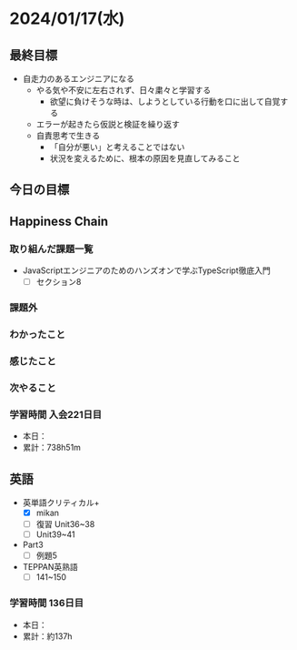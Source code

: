 # 2024/01/17(水)

## 最終目標

- 自走力のあるエンジニアになる
  - やる気や不安に左右されず、日々粛々と学習する
    - 欲望に負けそうな時は、しようとしている行動を口に出して自覚する
  - エラーが起きたら仮説と検証を繰り返す
  - 自責思考で生きる
    - 「自分が悪い」と考えることではない
    - 状況を変えるために、根本の原因を見直してみること

## 今日の目標

## Happiness Chain

### 取り組んだ課題一覧

- JavaScriptエンジニアのためのハンズオンで学ぶTypeScript徹底入門
  - [ ] セクション8

### 課題外

### わかったこと

### 感じたこと

### 次やること

### 学習時間 入会221日目

- 本日：
- 累計：738h51m

## 英語

- 英単語クリティカル+
  - [x] mikan
  - [ ] 復習 Unit36~38
  - [ ] Unit39~41

- Part3
  - [ ] 例題5

- TEPPAN英熟語
  - [ ] 141~150

### 学習時間 136日目

- 本日：
- 累計：約137h
